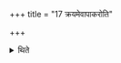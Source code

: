 +++
title = "17 क्रयमेवापाकरोति"

+++

<details><summary>थिते</summary>

क्रयमेवापाकरोति १७
</details>
